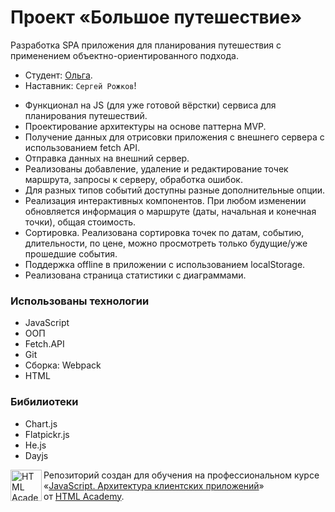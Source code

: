 # Проект «Большое путешествие»

Разработка SPA приложения для планирования путешествия с применением объектно-ориентированного подхода.

* Студент: [Ольга](https://up.htmlacademy.ru/ecmascript/16/user/772841).
* Наставник: `Сергей Рожков`!

- Функционал на JS (для уже готовой вёрстки) сервиса для планирования путешествий. 
- Проектирование архитектуры на основе паттерна MVP.
- Получение данных для отрисовки приложения с внешнего сервера с использованием fetch API.
- Отправка данных на внешний сервер.
- Реализованы добавление, удаление и редактирование точек маршрута, запросы к серверу, обработка ошибок. 
- Для разных типов событий доступны разные дополнительные опции. 
- Реализация интерактивных компонентов. При любом изменении обновляется информация о маршруте (даты, начальная и конечная точки), общая стоимость. 
- Сортировка. Реализована сортировка точек по датам, событию, длительности, по цене, можно просмотреть только будущие/уже прошедшие события. 
- Поддержка оffline в приложении с использованием localStorage.
- Реализована страница статистики с диаграммами.

### Использованы технологии

* JavaScript
* ООП
* Fetch.API
* Git
* Сборка: Webpack
* HTML

### Бибилиотеки

*  Chart.js
*  Flatpickr.js
*  He.js
*  Dayjs


<a href="https://htmlacademy.ru/intensive/ecmascript"><img align="left" width="50" height="50" title="HTML Academy" src="https://up.htmlacademy.ru/static/img/intensive/ecmascript/logo-for-github.svg"></a>

Репозиторий создан для обучения на профессиональном курсе «[JavaScript. Архитектура клиентских приложений](https://htmlacademy.ru/intensive/ecmascript)» от [HTML Academy](https://htmlacademy.ru).

[check-image]: https://github.com/htmlacademy-ecmascript/772841-big-trip-16/workflows/Project%20check/badge.svg?branch=master
[check-url]: https://github.com/htmlacademy-ecmascript/772841-big-trip-16/actions
